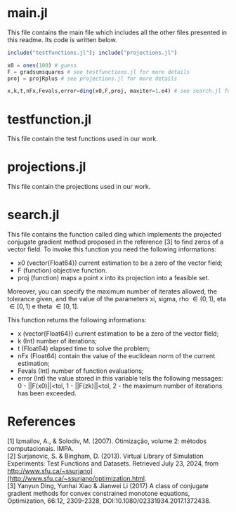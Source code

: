 # main.jl
This file contains the main file which includes all the other files presented in this readme. Its code is written below.

```julia
include("testfunctions.jl"); include("projections.jl")

x0 = ones(100) # guess
F = gradsumsquares # see testfunctions.jl for more details
proj = projRplus # see projections.jl for more details

x,k,t,nFx,Fevals,error=ding(x0,F,proj, maxiter=1.e4) # see search.jl for more details
```
# testfunction.jl
This file contain the test functions used in our work.

# projections.jl
This file contain the projections used in our work.

# search.jl
This file contains the function called ding which implements the projected conjugate gradient method proposed in the reference [3] to find zeros of a vector field. To invoke this function you need the following informations:

- x0 (vector{Float64}) current estimation to be a zero of the vector field;
- F (function) objective function.
- proj (function) maps a point x into its projection into a feasible set.

Moreover, you can specify the maximum number of iterates allowed, the tolerance given, and the value of the parameters xi, sigma, rho $\in (0,1)$, eta $\in [0,1)$ e theta $\in [0,1]$.

This function returns the following informations:

- x (vector{Float64}) current estimation to be a zero of the vector field;
- k (Int) number of iterations;
- t (Float64) elapsed time to solve the problem;
- nFx (Float64) contain the value of the euclidean norm of the current estimation;
- Fevals (Int) number of function evaluations;
- error (Int) the value stored in this variable tells the following messages: 0 - ||F(x0)||<tol, 1 - ||F(zk)||<tol, 2 - the maximum number of iterations has been exceeded.

# References 
[1] Izmailov, A., & Solodiv, M. (2007). Otimização, volume 2: métodos computacionais. IMPA.   
[2] Surjanovic, S. & Bingham, D. (2013). Virtual Library of Simulation Experiments: Test Functions and Datasets. Retrieved July 23, 2024, from http://www.sfu.ca/~ssurjano](http://www.sfu.ca/~ssurjano/optimization.html.  
[3] Yanyun Ding, Yunhai Xiao & Jianwei Li (2017) A class of conjugate gradient methods for convex constrained monotone equations, Optimization, 66:12, 2309-2328, DOI:10.1080/02331934.2017.1372438.  


